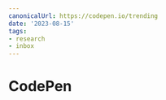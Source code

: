 ```yaml
---
canonicalUrl: https://codepen.io/trending
date: '2023-08-15'
tags:
- research
- inbox
---
```


# CodePen
